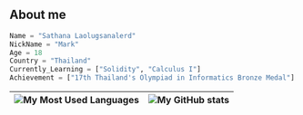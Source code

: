 ## About me

 ```python
Name = "Sathana Laolugsanalerd"
NickName = "Mark"
Age = 18
Country = "Thailand"
Currently_Learning = ["Solidity", "Calculus I"]
Achievement = ["17th Thailand's Olympiad in Informatics Bronze Medal"]
 ```

|![My Most Used Languages](https://github-readme-stats.vercel.app/api/top-langs/?username=mark48853&layout=compact&langs_count=10&count_private=true)|![My GitHub stats](https://github-readme-stats.vercel.app/api?username=mark48853&count_private=true)|
|---|---|
